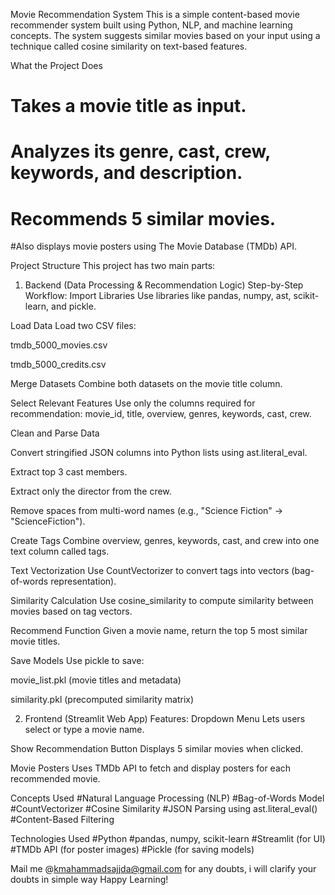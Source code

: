 Movie Recommendation System
This is a simple content-based movie recommender system built using Python, NLP, and machine learning concepts. The system suggests similar movies based on your input using a technique called cosine similarity on text-based features.

 What the Project Does
 
# Takes a movie title as input.
# Analyzes its genre, cast, crew, keywords, and description.
# Recommends 5 similar movies.
#Also displays movie posters using The Movie Database (TMDb) API.

 Project Structure
This project has two main parts:

1. Backend (Data Processing & Recommendation Logic)
Step-by-Step Workflow:
Import Libraries
Use libraries like pandas, numpy, ast, scikit-learn, and pickle.

Load Data
Load two CSV files:

tmdb_5000_movies.csv

tmdb_5000_credits.csv

Merge Datasets
Combine both datasets on the movie title column.

Select Relevant Features
Use only the columns required for recommendation:
movie_id, title, overview, genres, keywords, cast, crew.

Clean and Parse Data

Convert stringified JSON columns into Python lists using ast.literal_eval.

Extract top 3 cast members.

Extract only the director from the crew.

Remove spaces from multi-word names (e.g., "Science Fiction" → "ScienceFiction").

Create Tags
Combine overview, genres, keywords, cast, and crew into one text column called tags.

Text Vectorization
Use CountVectorizer to convert tags into vectors (bag-of-words representation).

Similarity Calculation
Use cosine_similarity to compute similarity between movies based on tag vectors.

Recommend Function
Given a movie name, return the top 5 most similar movie titles.

Save Models
Use pickle to save:

movie_list.pkl (movie titles and metadata)

similarity.pkl (precomputed similarity matrix)

2. Frontend (Streamlit Web App)
Features:
Dropdown Menu
Lets users select or type a movie name.

Show Recommendation Button
Displays 5 similar movies when clicked.

Movie Posters
Uses TMDb API to fetch and display posters for each recommended movie.

 Concepts Used
#Natural Language Processing (NLP)
#Bag-of-Words Model
#CountVectorizer
#Cosine Similarity
#JSON Parsing using ast.literal_eval()
#Content-Based Filtering

 Technologies Used
#Python
#pandas, numpy, scikit-learn
#Streamlit (for UI)
#TMDb API (for poster images)
#Pickle (for saving models)



Mail me @kmahammadsajjda@gmail.com for any doubts, i will clarify your doubts in simple way
Happy Learning!
